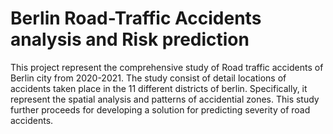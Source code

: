 # Berlin Road-Traffic Accidents analysis and Risk prediction

This project represent the comprehensive study of Road traffic accidents of Berlin city from 2020-2021. The study consist of detail locations of accidents taken place in the 11 different districts of berlin. Specifically, it represent the spatial analysis and patterns of accidential zones. This study further proceeds for developing a solution for predicting severity of road accidents. 
